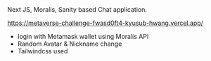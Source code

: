 ## <Metaverse Chat>
  Next JS, Moralis, Sanity based Chat application.
  
  https://metaverse-challenge-fwasd0ft4-kyusub-hwang.vercel.app/
  
- login with Metamask wallet using Moralis API
- Random Avatar & Nickname change
- Tailwindcss used
